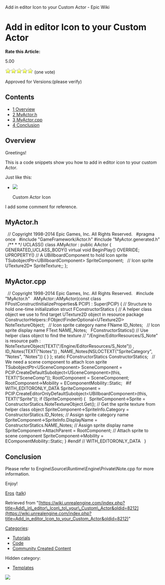 Add in editor Icon to your Custom Actor - Epic Wiki                    

Add in editor Icon to your Custom Actor
=======================================

**Rate this Article:**

5.00

![](/extensions/VoteNY/images/star_on.gif)![](/extensions/VoteNY/images/star_on.gif)![](/extensions/VoteNY/images/star_on.gif)![](/extensions/VoteNY/images/star_on.gif)![](/extensions/VoteNY/images/star_on.gif) (one vote)

Approved for Versions:(please verify)

  

Contents
--------

*   [1 Overview](#Overview)
*   [2 MyActor.h](#MyActor.h)
*   [3 MyActor.cpp](#MyActor.cpp)
*   [4 Conclusion](#Conclusion)

Overview
--------

Greetings!

This is a code snippets show you how to add in editor icon to your custom Actor.

Just like this:

*   [![](https://d3ar1piqh1oeli.cloudfront.net/b/b7/CustomActorIcon.jpg/120px-CustomActorIcon.jpg)](/File:CustomActorIcon.jpg)
    
    Custom Actor Icon
    

I add some comment for reference.

MyActor.h
---------

 
// Copyright 1998-2014 Epic Games, Inc. All Rights Reserved.
 
#pragma once
 
#include "GameFramework/Actor.h"
#include "MyActor.generated.h"
 
/\*\*
 \* 
 \*/
UCLASS()
class AMyActor : public AActor
{
	GENERATED\_UCLASS\_BODY()
	virtual void BeginPlay() OVERRIDE;
 
 
	UPROPERTY()
	// A UBillboardComponent to hold Icon sprite
	TSubobjectPtr<UBillboardComponent\> SpriteComponent;
 
	// Icon sprite
	UTexture2D\* SpriteTexture;;
};

MyActor.cpp
-----------

 
// Copyright 1998-2014 Epic Games, Inc. All Rights Reserved.
 
#include "MyActor.h"
 
AMyActor::AMyActor(const class FPostConstructInitializeProperties& PCIP)
	: Super(PCIP)
{
	// Structure to hold one-time initialization
	struct FConstructorStatics
	{
		// A helper class object we use to find target UTexture2D object in resource package
		ConstructorHelpers::FObjectFinderOptional<UTexture2D\> NoteTextureObject;
 
		// Icon sprite category name
		FName ID\_Notes;
 
		// Icon sprite display name
		FText NAME\_Notes;
 
		FConstructorStatics()
			// Use helper class object to find the texture
			// "/Engine/EditorResources/S\_Note" is resource path
			: NoteTextureObject(TEXT("/Engine/EditorResources/S\_Note"))
			, ID\_Notes(TEXT("Notes"))
			, NAME\_Notes(NSLOCTEXT("SpriteCategory", "Notes", "Notes"))
		{
		}
	};
	static FConstructorStatics ConstructorStatics;
 
	// We need a scene component to attach Icon sprite
	TSubobjectPtr<USceneComponent\> SceneComponent \= PCIP.CreateDefaultSubobject<USceneComponent\>(this, TEXT("SceneComp"));
	RootComponent \= SceneComponent;
	RootComponent\-\>Mobility \= EComponentMobility::Static;
 
#if WITH\_EDITORONLY\_DATA
	SpriteComponent \= PCIP.CreateEditorOnlyDefaultSubobject<UBillboardComponent\>(this, TEXT("Sprite"));
	if (SpriteComponent)
	{
 
		SpriteComponent\-\>Sprite \= ConstructorStatics.NoteTextureObject.Get();		// Get the sprite texture from helper class object
		SpriteComponent\-\>SpriteInfo.Category \= ConstructorStatics.ID\_Notes;		// Assign sprite category name
		SpriteComponent\-\>SpriteInfo.DisplayName \= ConstructorStatics.NAME\_Notes;	// Assign sprite display name
		SpriteComponent\-\>AttachParent \= RootComponent;				        // Attach sprite to scene component
		SpriteComponent\-\>Mobility \= EComponentMobility::Static;
	}
#endif // WITH\_EDITORONLY\_DATA
 
}

Conclusion
----------

Please refer to Engine\\Source\\Runtime\\Engine\\Private\\Note.cpp for more information.

Enjoy!

[Eros](/User:Eros "User:Eros") ([talk](/index.php?title=User_talk:Eros&action=edit&redlink=1 "User talk:Eros (page does not exist)"))

Retrieved from "[https://wiki.unrealengine.com/index.php?title=Add\_in\_editor\_Icon\_to\_your\_Custom\_Actor&oldid=8212](https://wiki.unrealengine.com/index.php?title=Add_in_editor_Icon_to_your_Custom_Actor&oldid=8212)"

[Categories](/Special:Categories "Special:Categories"):

*   [Tutorials](/Category:Tutorials "Category:Tutorials")
*   [Code](/Category:Code "Category:Code")
*   [Community Created Content](/Category:Community_Created_Content "Category:Community Created Content")

Hidden category:

*   [Templates](/Category:Templates "Category:Templates")

  ![](https://tracking.unrealengine.com/track.png)